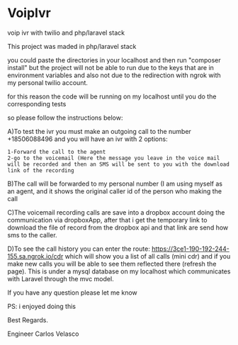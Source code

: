 # VoipIvr
voip ivr with twilio  and php/laravel stack


This project was maded in php/laravel stack

you could paste the directories in your localhost and then run "composer install" but the project will not be able to run due to the keys that are in environment variables and also not due to the redirection with ngrok with my personal twilio account.

for this reason the code will be running on my localhost until you do the corresponding tests

so please follow the instructions below: 

A)To test the ivr you must make an outgoing call to the number +18506088496 and you will have an ivr with 2 options:

	1-Forward the call to the agent
	2-go to the voicemail (Here the message you leave in the voice mail will be recorded and then an SMS will be sent to you with the download link of the recording 

B)The call will be forwarded to my personal number (I am using myself as an agent, and it shows the original caller id of the person who making the call

C)The voicemail recording  calls are save into a dropbox account doing the communication via dropboxApp, after that i get the temporary link to download the file of record from the dropbox api  and that link are send how sms to the caller.

D)To see the call history you can enter the route: https://3ce1-190-192-244-155.sa.ngrok.io/cdr which will show you a list of all calls (mini cdr) and if you make new calls you will be able to see them reflected there (refresh the page). This is under a mysql database on my localhost which communicates with Laravel through the mvc model.


If you have any question please let me know

PS:  i enjoyed doing this 

Best Regards.

Engineer Carlos Velasco
